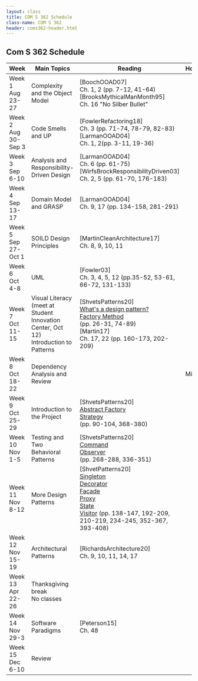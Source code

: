 ```yaml
---
layout: class
title: COM S 362 Schedule
class-name: COM S 362
header: coms362-header.html
---
```


## Com S 362 Schedule

| Week                       | Main Topics                               | Reading                   | Homework |
| -------------------------- | ----------------------------------------- | ------------------------- | -------- |
| Week 1<br>Aug 23-27<br>    | Complexity and the Object Model           | \[BoochOOAD07\]<br>Ch. 1, 2 (pp. 7-12, 41-64)<br>\[BrooksMythicalManMonth95\]<br>Ch. 16 "No Silber Bullet"                                     |          |
| Week 2<br>Aug 30-Sep 3<br> | Code Smells and UP                        | \[FowlerRefactoring18\]<br>Ch. 3 (pp. 71-74, 78-79, 82-83)<br>\[LarmanOOAD04\]<br>Ch. 1, 2(pp. 3-11, 19-36)                                    |          |
| Week 3<br>Sep 6-10<br>     | Analysis and Responsibility-Driven Design | \[LarmanOOAD04\]<br>Ch. 6 (pp. 61-75)<br>\[WirfsBrockResponsibilityDriven03\]<br>Ch. 2, 5 (pp. 61-70, 176-183)                                 |          |
| Week 4<br>Sep 13-17<br>    | Domain Model and GRASP                    | \[LarmanOOAD04\]<br>Ch. 9, 17 (pp. 134-158, 281-291)                                                                                           |          |
| Week 5<br>Sep 27-Oct 1<br> | SOILD Design Principles | \[MartinCleanArchitecture17\]<br>Ch. 8, 9, 10, 11                                                                                                                |          |
| Week 6<br>Oct 4-8<br>      | UML | \[Fowler03\]<br>Ch. 3, 4, 5, 12 (pp.35-52, 53-61, 66-72, 131-133)                                                                                                                    |          |
| Week 7<br>Oct 11-15<br>    | Visual Literacy (meet at Student Innovation Center, Oct 12)<br>Introduction to Patterns | \[ShvetsPatterns20\]<br>[What's a design pattern?](https://refactoring.guru/design-patterns/what-is-pattern)<br>[Factory Method](https://refactoring.guru/design-patterns/factory-method)<br>(pp. 26-31, 74-89)<br>\[Martin17\]<br>Ch. 17, 22 (pp. 160-173, 202-209)                 |          |
| Week 8<br>Oct 18-22<br>    | Dependency Analysis and Review |                                      | Midterm  |
| Week 9<br>Oct 25-29<br>    | Introduction to the Project | \[ShvetsPatterns20\]<br>[Abstract Factory](https://refactoring.guru/design-patterns/abstract-factory)<br>[Strategy](https://refactoring.guru/design-patterns/strategy)<br>(pp. 90-104, 368-380)                                                                                   |          |
| Week 10<br>Nov 1-5<br>     | Testing and Two Behavioral Patterns | \[ShvetsPatterns20\]<br>[Command](https://refactoring.guru/design-patterns/command)<br>[Observer](https://refactoring.guru/design-patterns/observer)<br>(pp. 268-288, 336-351)                                                                                            |          |
| Week 11<br>Nov 8-12<br>    | More Design Patterns | \[ShvetPatterns20\]<br>[Singleton](https://refactoring.guru/design-patterns/singleton)<br>[Decorator](https://refactoring.guru/design-patterns/decorator)<br>[Facade](https://refactoring.guru/design-patterns/facade)<br>[Proxy](https://refactoring.guru/design-patterns/proxy)<br>[State](https://refactoring.guru/design-patterns/state)<br>[Visitor](https://refactoring.guru/design-patterns/visitor) (pp. 138-147, 192-209, 210-219, 234-245, 352-367, 393-408)                                                             |          |
| Week 12<br>Nov 15-19<br>   | Architectural Patterns | \[RichardsArchitecture20\]<br>Ch. 9, 10, 11, 14, 17                                                                                                               |          |
| Week 13<br>Apr 22-26<br>   | Thanksgiving break<br>No classes |                                    |          |
| Week 14<br>Nov 29-3<br>    | Software Paradigms | \[Peterson15\]<br>Ch. 48                         |          |
| Week 15<br>Dec 6-10<br>    | Review |                                                              |          |
